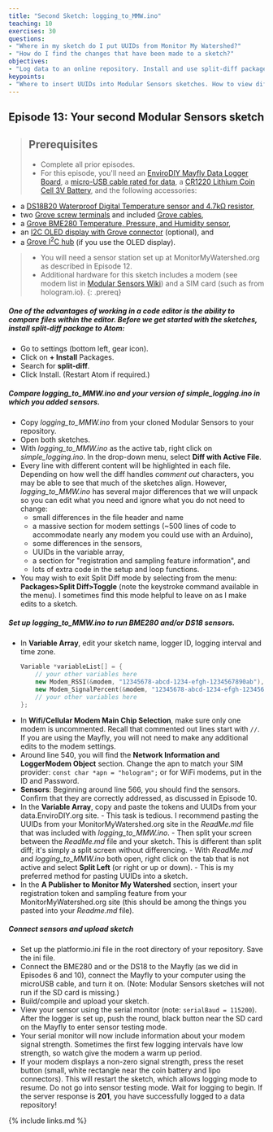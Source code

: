 ```yaml
---
title: "Second Sketch: logging_to_MMW.ino"
teaching: 10
exercises: 30
questions:
- "Where in my sketch do I put UUIDs from Monitor My Watershed?"
- "How do I find the changes that have been made to a sketch?"
objectives:
- "Log data to an online repository. Install and use split-diff package."
keypoints:
- "Where to insert UUIDs into Modular Sensors sketches. How to view differences between sketches."
---
```

## Episode 13: Your second Modular Sensors sketch

> ## Prerequisites
>
> - Complete all prior episodes.
> - For this episode, you'll need an [EnviroDIY Mayfly Data Logger Board](https://www.amazon.com/EnviroDIY-Mayfly-Logger-Arduino-Compatible/dp/B01F9B4WCG/), a [micro-USB cable rated for data](https://www.amazon.com/AmazonBasics-Male-Micro-Cable-Black/dp/B0711PVX6Z), a [CR1220 Lithium Coin Cell 3V Battery](https://www.adafruit.com/product/380), and the following accessories:
  - a [DS18B20 Waterproof Digital Temperature sensor and 4.7kΩ resistor](https://www.adafruit.com/product/381),
  - two [Grove screw terminals](https://www.seeedstudio.io/Grove-Screw-Terminal-p-996.html) and included [Grove cables](https://www.seeedstudio.io/Grove---Universal-4-Pin-20cm-Unbuckled-Cable-%285-PCs-Pack%29-p-749.html),
  - a [Grove BME280 Temperature, Pressure, and Humidity sensor](https://www.seeedstudio.com/Grove-Temp-Humi-Barometer-Sensor-BME28-p-2653.html),
  - an [I2C OLED display with Grove connector](https://www.amazon.com/gp/product/B01D5GLDJ2/) (optional), and
  - a [Grove I<sup>2</sup>C hub](https://www.seeedstudio.io/Grove-I2C-Hub-p-851.html) (if you use the OLED display).
> - You will need a sensor station set up at MonitorMyWatershed.org as described in Episode 12.
> - Additional hardware for this sketch includes a modem (see modem list in [Modular Sensors Wiki](https://github.com/EnviroDIY/ModularSensors/wiki)) and a SIM card (such as from hologram.io).
{: .prereq}


##### One of the advantages of working in a code editor is the ability to compare files within the editor. Before we get started with the sketches, install *split-diff* package to Atom:
  - Go to settings (bottom left, gear icon).
  - Click on **+ Install** Packages.
  - Search for **split-diff**.
  - Click Install. (Restart Atom if required.)


##### Compare *logging_to_MMW.ino* and your version of *simple_logging.ino* in which you added sensors.
  - Copy *logging_to_MMW.ino* from your cloned Modular Sensors to your repository.
  - Open both sketches.
  - With *logging_to_MMW.ino* as the active tab, right click on *simple_logging.ino*. In the drop-down menu, select **Diff with Active File**.
  - Every line with different content will be highlighted in each file. Depending on how well the diff handles *comment out* characters, you may be able to see that much of the sketches align. However, *logging_to_MMW.ino* has several major differences that we will unpack so you can edit what you need and ignore what you do not need to change:
    - small differences in the file header and name
    - a massive section for modem settings (~500 lines of code to accommodate nearly any modem you could use with an Arduino),
    - some differences in the sensors,
    - UUIDs in the variable array,
    - a section for "registration and sampling feature information", and
    - lots of extra code in the setup and loop functions.
  - You may wish to exit Split Diff mode by selecting from the menu: **Packages>Split Diff>Toggle** (note the keystroke command available in the menu). I sometimes find this mode helpful to leave on as I make edits to a sketch.


##### Set up *logging_to_MMW.ino* to run BME280 and/or DS18 sensors.
  - In **Variable Array**, edit your sketch name, logger ID, logging interval and time zone.
    ```cpp
    Variable *variableList[] = {
        // your other variables here
        new Modem_RSSI(&modem, "12345678-abcd-1234-efgh-1234567890ab"),
        new Modem_SignalPercent(&modem, "12345678-abcd-1234-efgh-1234567890ab"),
        // your other variables here
    };
    ```
  - In **Wifi/Cellular Modem Main Chip Selection**, make sure only one modem is uncommented. Recall that commented out lines start with `//`. If you are using the Mayfly, you will not need to make any additional edits to the modem settings.
  - Around line 540, you will find the **Network Information and LoggerModem Object** section. Change the apn to match your SIM provider: `const char *apn = "hologram";` or for WiFi modems, put in the ID and Password.
  - **Sensors**: Beginning around line 566, you should find the sensors. Confirm that they are correctly addressed, as discussed in Episode 10.
  - In the **Variable Array**, copy and paste the tokens and UUIDs from your data.EnviroDIY.org site.
        - This task is tedious. I recommend pasting the UUIDs from your MonitorMyWatershed.org site in the *ReadMe.md* file that was included with *logging_to_MMW.ino*.
        - Then split your screen between the *ReadMe.md* file and your sketch. This is different than split diff; it's simply a split screen without differencing.
        - With *ReadMe.md* and *logging_to_MMW.ino* both open, right click on the tab that is not active and select **Split Left** (or right or up or down).
        - This is my preferred method for pasting UUIDs into a sketch.
  - In the **A Publisher to Monitor My Watershed** section, insert your registration token and sampling feature from your MonitorMyWatershed.org site (this should be among the things you pasted into your *Readme.md* file).  


##### Connect sensors and upload sketch  
  - Set up the platformio.ini file in the root directory of your repository. Save the ini file.  
  - Connect the BME280 and or the DS18 to the Mayfly (as we did in Episodes 6 and 10), connect the Mayfly to your computer using the microUSB cable, and turn it on. (Note: Modular Sensors sketches will not run if the SD card is missing.)  
  - Build/compile and upload your sketch.
  - View your sensor using the serial monitor (note: `serialBaud = 115200`). After the logger is set up, push the round, black button near the SD card on the Mayfly to enter sensor testing mode.
  - Your serial monitor will now include information about your modem signal strength. Sometimes the first few logging intervals have low strength, so watch give the modem a warm up period.  
  - If your modem displays a non-zero signal strength, press the reset button (small, white rectangle near the coin battery and lipo connectors). This will restart the sketch, which allows logging mode to resume. Do not go into sensor testing mode. Wait for logging to begin. If the server response is **201**, you have successfully logged to a data repository!


{% include links.md %}
